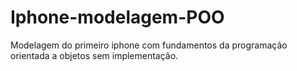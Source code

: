 # Iphone-modelagem-POO
Modelagem do primeiro iphone com fundamentos da programação orientada a objetos sem implementação.
